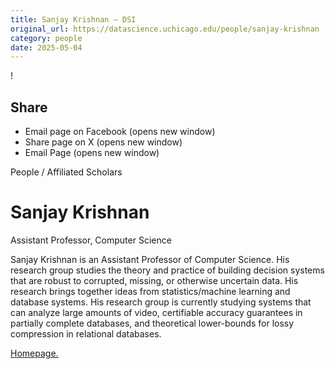 ```yaml
---
title: Sanjay Krishnan – DSI
original_url: https://datascience.uchicago.edu/people/sanjay-krishnan
category: people
date: 2025-05-04
---
```


<!-- Table-like structure detected -->

!

## Share

* Email page on Facebook (opens new window)
* Share page on X (opens new window)
* Email Page (opens new window)

<!-- Table-like structure detected -->

People / Affiliated Scholars

# Sanjay Krishnan

Assistant Professor, Computer Science

Sanjay Krishnan is an Assistant Professor of Computer Science. His research group studies the theory and practice of building decision systems that are robust to corrupted, missing, or otherwise uncertain data. His research brings together ideas from statistics/machine learning and database systems. His research group is currently studying systems that can analyze large amounts of video, certifiable accuracy guarantees in partially complete databases, and theoretical lower-bounds for lossy compression in relational databases.

[Homepage.](http://sanjayk.io/?src=%2F~skr%2F)